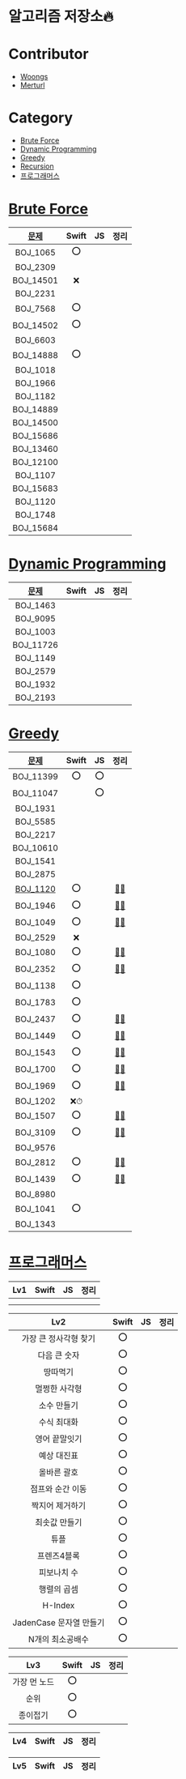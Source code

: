 # 알고리즘 저장소🔥

# Contributor

- [Woongs](https://github.com/chelwoong)
- [Merturl](https://github.com/merturl)

# Category

- [Brute Force](#brute-force)
- [Dynamic Programming](#dynamic-programming)
- [Greedy](#greedy)
- [Recursion](./Recursion)
- [프로그래머스](#프로그래머스)
# [Brute Force](./Brute%20Force)

|[문제](https://www.acmicpc.net/problem/tag/브루트%20포스)| Swift|JS|정리|
|:---:|:---:|:---:|:---:|
|BOJ_1065   | ⭕️ |  |  |
|BOJ_2309   |  |  |  |
|BOJ_14501  | ❌ |  |  |
|BOJ_2231   |  |  |  |
|BOJ_7568   | ⭕️ |  |  |
|BOJ_14502  | ⭕️ |  |  |
|BOJ_6603   |  |  |  |
|BOJ_14888  | ⭕️ |  |  |
|BOJ_1018   |  |  |  |
|BOJ_1966   |  |  |  |
|BOJ_1182   |  |  |  |
|BOJ_14889  |  |  |  |
|BOJ_14500  |  |  |  |
|BOJ_15686  |  |  |  |
|BOJ_13460  |  |  |  |
|BOJ_12100  |  |  |  |
|BOJ_1107   |  |  |  |
|BOJ_15683  |  |  |  |
|BOJ_1120   |  |  |  |
|BOJ_1748   |  |  |  |
|BOJ_15684  |  |  |  |


# [Dynamic Programming](./DP)

|[문제](https://www.acmicpc.net/problem/tag/다이나믹%20프로그래밍)| Swift|JS|정리|
|:---:|:---:|:---:|:---:|
|BOJ_1463   |  |  |  |
|BOJ_9095   |  |  |  |
|BOJ_1003   |  |  |  |
|BOJ_11726  |  |  |  |
|BOJ_1149   |  |  |  |
|BOJ_2579   |  |  |  |
|BOJ_1932   |  |  |  |
|BOJ_2193   |  |  |  |



# [Greedy](./Greedy)


|[문제](https://www.acmicpc.net/problem/tag/그리디%20알고리즘)      | Swift|JS|정리|
|:---:    |:---:|:---:|:---:|
|BOJ_11399  | ⭕️ |  ⭕️  |
|BOJ_11047  |  |  ⭕️  |
|BOJ_1931   |  |  |  |
|BOJ_5585   |  |  |  |
|BOJ_2217   |  |  |  |
|BOJ_10610  |  |  |  |
|BOJ_1541   |  |  |  |
|BOJ_2875   |  |  |  |
|[BOJ_1120](https://www.acmicpc.net/problem/1120)   | ⭕️ |  | [🧑‍💻](https://woongsios.tistory.com/123) |
|BOJ_1946   | ⭕️ |  | [🧑‍💻](https://woongsios.tistory.com/124) |
|BOJ_1049   | ⭕️ |  | [🧑‍💻](https://woongsios.tistory.com/125) |
|BOJ_2529   | ❌ |  |  |
|BOJ_1080   | ⭕️ |  | [🧑‍💻](https://woongsios.tistory.com/129) |
|BOJ_2352   | ⭕️ |  | [🧑‍💻](https://woongsios.tistory.com/132) | 
|BOJ_1138   | ⭕️ |  |  |
|BOJ_1783   | ⭕️ |  |  |
|BOJ_2437   | ⭕️ |  | [🧑‍💻](https://woongsios.tistory.com/133) |
|BOJ_1449   | ⭕️ |  | [🧑‍💻](https://woongsios.tistory.com/134) |
|BOJ_1543   | ⭕️ |  | [🧑‍💻](https://woongsios.tistory.com/135) |
|BOJ_1700   | ⭕️ |  | [🧑‍💻](https://woongsios.tistory.com/139) |
|BOJ_1969   | ⭕️ |  | [🧑‍💻](https://woongsios.tistory.com/136) |
|BOJ_1202   | ❌⏱ |  |  |
|BOJ_1507   | ⭕️ |  | [🧑‍💻](https://woongsios.tistory.com/141) |
|BOJ_3109   | ⭕️ |  | [🧑‍💻](https://woongsios.tistory.com/142) |
|BOJ_9576   |  |  |  |
|BOJ_2812   | ⭕️ |  | [🧑‍💻](https://woongsios.tistory.com/143) |
|BOJ_1439   | ⭕️ |  | [🧑‍💻](https://woongsios.tistory.com/144) |
|BOJ_8980   |  |  |  |
|BOJ_1041   | ⭕️ |  |  |
|BOJ_1343   |  |  |  |

# [프로그래머스](./프로그래머스)

|Lv1| Swift|JS|정리|
|:---:|:---:|:---:|:---:|
|   |  |  |  |
|   |  |  |  |

|Lv2| Swift|JS|정리|
|:---:|:---:|:---:|:---:|
| 가장 큰 정사각형 찾기 | ⭕️ |  |  |
| 다음 큰 숫자 | ⭕️ |  |  |
| 땅따먹기 | ⭕️ |  |  |
| 멀쩡한 사각형 | ⭕️ |  |  |
| 소수 만들기 | ⭕️ |  |  |
| 수식 최대화 | ⭕️ |  |  |
| 영어 끝말잇기 | ⭕️ |  |  |
| 예상 대진표 | ⭕️ |  |  |
| 올바른 괄호 | ⭕️ |  |  |
| 점프와 순간 이동 | ⭕️ |  |  |
| 짝지어 제거하기 | ⭕️ |  |  |
| 최솟값 만들기 | ⭕️ |  |  |
| 튜플 | ⭕️ | | |
| 프렌즈4블록 | ⭕️ | | |
| 피보나치 수 | ⭕️ |  |  |
| 행렬의 곱셈 | ⭕️ |  |  |
| H-Index | ⭕️ |  |  |
| JadenCase 문자열 만들기 | ⭕️ |  |  |
| N개의 최소공배수 | ⭕️ |  |  |


|Lv3| Swift|JS|정리|
|:---:|:---:|:---:|:---:|
| 가장 먼 노드 | ⭕️ |  |  |
| 순위 | ⭕️ |  |  |
| 종이접기 | ⭕️ |  |  |


|Lv4| Swift|JS|정리|
|:---:|:---:|:---:|:---:|

|Lv5| Swift|JS|정리|
|:---:|:---:|:---:|:---:|
